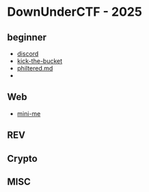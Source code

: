 # DownUnderCTF - 2025

## beginner
- [discord](https://aisp-fhsh.github.io/Yuyou-Blog/DownUnderCTF/discord)
- [kick-the-bucket](https://aisp-fhsh.github.io/Yuyou-Blog/DownUnderCTF/kick-the-bucket)
- [philtered.md](https://aisp-fhsh.github.io/Yuyou-Blog/DownUnderCTF/philtered)
- 

## Web
- [mini-me](https://aisp-fhsh.github.io/Yuyou-Blog/DownUnderCTF/mini-me)

## REV


## Crypto


## MISC




